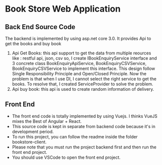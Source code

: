 # Book Store Web Application

## Back End Source Code

The backend is implemented by using asp.net core 3.0.
It provides Api to get the books and buy book

 1. Api Get Books: this api support to get the data from multiple reources like : restful api, json, csv so, I create IBookEnquiryService interface and 3 concrete class BookEnquiryApiService, BookEnquiryCSVService, 
BookEnquiryCSVService to implement this interface. This design follow Single Responsibility Principle and Open/Closed Principle. Now the problem is that when I use DI, I cannot select the right service to get the books. To resolve that, I created ServiceProvider to solve the problem.
2. Api buy book: this api is used to create random information of delivery.

## Front End
- The front end code is totally implemented by using Vuejs. I thinks VueJS mixes the Best of Angular + React. 
- This source code is kept in separate from backend code because it's in development period. 
- To run this project, you can follow the readme inside the folder bookstore-client.
- Please note that you must run the project backend first and then run the front end project.
- You should use VSCode to open the front end project.
